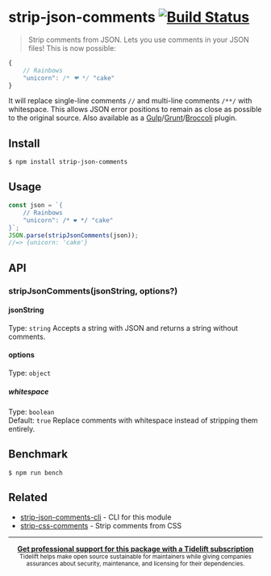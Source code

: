 # strip-json-comments [![Build Status](https://travis-ci.com/sindresorhus/strip-json-comments.svg?branch=master)](https://travis-ci.com/github/sindresorhus/strip-json-comments)
> Strip comments from JSON. Lets you use comments in your JSON files!
This is now possible:
```js
{
	// Rainbows
	"unicorn": /* ❤ */ "cake"
}
```
It will replace single-line comments `//` and multi-line comments `/**/` with whitespace. This allows JSON error positions to remain as close as possible to the original source.
Also available as a [Gulp](https://github.com/sindresorhus/gulp-strip-json-comments)/[Grunt](https://github.com/sindresorhus/grunt-strip-json-comments)/[Broccoli](https://github.com/sindresorhus/broccoli-strip-json-comments) plugin.
## Install
```
$ npm install strip-json-comments
```
## Usage
```js
const json = `{
	// Rainbows
	"unicorn": /* ❤ */ "cake"
}`;
JSON.parse(stripJsonComments(json));
//=> {unicorn: 'cake'}
```
## API
### stripJsonComments(jsonString, options?)
#### jsonString
Type: `string`
Accepts a string with JSON and returns a string without comments.
#### options
Type: `object`
##### whitespace
Type: `boolean`\
Default: `true`
Replace comments with whitespace instead of stripping them entirely.
## Benchmark
```
$ npm run bench
```
## Related
- [strip-json-comments-cli](https://github.com/sindresorhus/strip-json-comments-cli) - CLI for this module
- [strip-css-comments](https://github.com/sindresorhus/strip-css-comments) - Strip comments from CSS
---
<div align="center">
	<b>
		<a href="https://tidelift.com/subscription/pkg/npm-strip-json-comments?utm_source=npm-strip-json-comments&utm_medium=referral&utm_campaign=readme">Get professional support for this package with a Tidelift subscription</a>
	</b>
	<br>
	<sub>
		Tidelift helps make open source sustainable for maintainers while giving companies<br>assurances about security, maintenance, and licensing for their dependencies.
	</sub>
</div>
